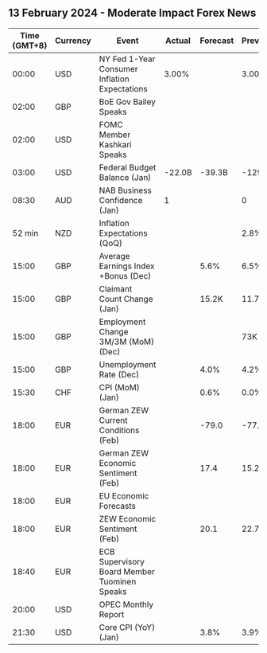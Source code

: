 ## 13 February 2024 - Moderate Impact Forex News

| Time (GMT+8) | Currency | Event | Actual | Forecast | Previous |
|------|----------|-------|--------|----------|----------|
| 00:00 | USD | NY Fed 1-Year Consumer Inflation Expectations | 3.00% |  | 3.00% |
| 02:00 | GBP | BoE Gov Bailey Speaks |  |  |  |
| 02:00 | USD | FOMC Member Kashkari Speaks |  |  |  |
| 03:00 | USD | Federal Budget Balance (Jan) | -22.0B | -39.3B | -129.0B |
| 08:30 | AUD | NAB Business Confidence (Jan) | 1 |  | 0 |
| 52 min | NZD | Inflation Expectations (QoQ) |  |  | 2.8% |
| 15:00 | GBP | Average Earnings Index +Bonus (Dec) |  | 5.6% | 6.5% |
| 15:00 | GBP | Claimant Count Change (Jan) |  | 15.2K | 11.7K |
| 15:00 | GBP | Employment Change 3M/3M (MoM) (Dec) |  |  | 73K |
| 15:00 | GBP | Unemployment Rate (Dec) |  | 4.0% | 4.2% |
| 15:30 | CHF | CPI (MoM) (Jan) |  | 0.6% | 0.0% |
| 18:00 | EUR | German ZEW Current Conditions (Feb) |  | -79.0 | -77.3 |
| 18:00 | EUR | German ZEW Economic Sentiment (Feb) |  | 17.4 | 15.2 |
| 18:00 | EUR | EU Economic Forecasts |  |  |  |
| 18:00 | EUR | ZEW Economic Sentiment (Feb) |  | 20.1 | 22.7 |
| 18:40 | EUR | ECB Supervisory Board Member Tuominen Speaks |  |  |  |
| 20:00 | USD | OPEC Monthly Report |  |  |  |
| 21:30 | USD | Core CPI (YoY) (Jan) |  | 3.8% | 3.9% |
